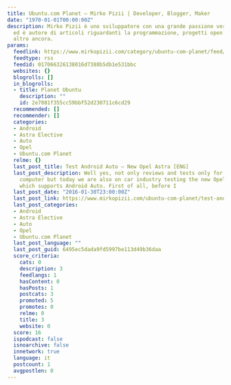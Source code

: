 ```yaml
---
title: Ubuntu.com Planet – Mirko Pizii | Developer, Blogger, Maker
date: "1970-01-01T00:00:00Z"
description: Mirko Pizii è uno sviluppatore con una grande passione verso la tecnologia
  ed è autore di articoli riguardanti la programmazione, progetti open source e tanto
  altro ancora.
params:
  feedlink: https://www.mirkopizii.com/category/ubuntu-com-planet/feed/?mrss=off?mrss%3Doff
  feedtype: rss
  feedid: 017066326138016d7388b5db1e531bbc
  websites: {}
  blogrolls: []
  in_blogrolls:
  - title: Planet Ubuntu
    description: ""
    id: 2e7081f355cc59bbf52d230711c6cd29
  recommended: []
  recommender: []
  categories:
  - Android
  - Astra Elective
  - Auto
  - Opel
  - Ubuntu.com Planet
  relme: {}
  last_post_title: Test Android Auto – New Opel Astra [ENG]
  last_post_description: Well yes, not only reviews and tests only for products like
    computer but today we are also on car industry testing the new Opel Astra Elective
    which supports Android Auto. First of all, before I
  last_post_date: "2016-01-30T23:00:00Z"
  last_post_link: https://www.mirkopizii.com/ubuntu-com-planet/test-android-auto-new-opel-astra-eng/
  last_post_categories:
  - Android
  - Astra Elective
  - Auto
  - Opel
  - Ubuntu.com Planet
  last_post_language: ""
  last_post_guid: 6495ec5dada9fd5997be113d49b36daa
  score_criteria:
    cats: 0
    description: 3
    feedlangs: 1
    hasContent: 0
    hasPosts: 1
    postcats: 3
    promoted: 5
    promotes: 0
    relme: 0
    title: 3
    website: 0
  score: 16
  ispodcast: false
  isnoarchive: false
  innetwork: true
  language: it
  postcount: 1
  avgpostlen: 0
---
```

